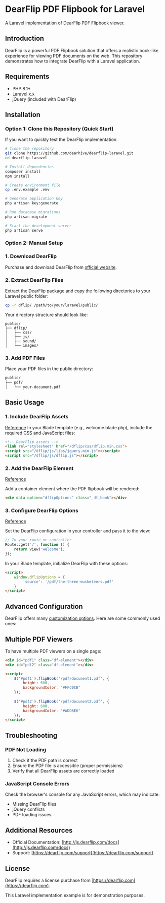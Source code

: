 # DearFlip PDF Flipbook for Laravel

A Laravel implementation of DearFlip PDF Flipbook viewer.

## Introduction

DearFlip is a powerful PDF Flipbook solution that offers a realistic book-like experience for viewing PDF documents on the web. This repository demonstrates how to integrate DearFlip with a Laravel application.

## Requirements

- PHP 8.1+
- Laravel x.x
- jQuery (included with DearFlip)

## Installation

### Option 1: Clone this Repository (Quick Start)

If you want to quickly test the DearFlip implementation:

```bash
# Clone the repository
git clone https://github.com/dearhive/dearflip-laravel.git
cd dearflip-laravel

# Install dependencies
composer install
npm install

# Create environment file
cp .env.example .env

# Generate application key
php artisan key:generate

# Run database migrations
php artisan migrate

# Start the development server
php artisan serve
```

### Option 2: Manual Setup

### 1. Download DearFlip

Purchase and download DearFlip from [official website](https://dearflip.com/).

### 2. Extract DearFlip Files

Extract the DearFlip package and copy the following directories to your Laravel public folder:

```bash
cp -r dflip/ /path/to/your/laravel/public/
```

Your directory structure should look like:

```
public/
├── dflip/
│   ├── css/
│   ├── js/
│   ├── sound/
│   └── images/
```

### 3. Add PDF Files

Place your PDF files in the public directory:

```bash
public/
├── pdf/
│   └── your-document.pdf
```

## Basic Usage

### 1. Include DearFlip Assets
[Reference](https://js.dearflip.com/docs/basic-usages/)
In your Blade template (e.g., welcome.blade.php), include the required CSS and JavaScript files:

```html
<!-- DearFlip assets -->
<link rel="stylesheet" href="/dflip/css/dflip.min.css">
<script src="/dflip/js/libs/jquery.min.js"></script>
<script src="/dflip/js/dflip.js"></script>
```

### 2. Add the DearFlip Element
[Reference](https://js.dearflip.com/docs/basic-usages/)

Add a container element where the PDF flipbook will be rendered:

```html
<div data-option="dflipOptions" class="_df_book"></div>
```

### 3. Configure DearFlip Options
[Reference](https://js.dearflip.com/docs/basic-usages/)

Set the DearFlip configuration in your controller and pass it to the view:

```php
// In your route or controller
Route::get('/', function () {
    return view('welcome');
});
```

In your Blade template, initialize DearFlip with these options:

```html
<script>
    window.dflipOptions = {
        'source': '/pdf/the-three-musketeers.pdf'
    }
</script>
```

### 

## Advanced Configuration

DearFlip offers many [customization options](https://js.dearflip.com/docs/options-list/). Here are some commonly used ones:

## Multiple PDF Viewers

To have multiple PDF viewers on a single page:

```html
<div id="pdf1" class="df-element"></div>
<div id="pdf2" class="df-element"></div>

<script>
    $('#pdf1').flipBook('/pdf/document1.pdf', {
        height: 600,
        backgroundColor: "#FFC0CB"
    });
    
    $('#pdf2').flipBook('/pdf/document2.pdf', {
        height: 600,
        backgroundColor: "#ADD8E6"
    });
</script>
```

## Troubleshooting

### PDF Not Loading

1. Check if the PDF path is correct
2. Ensure the PDF file is accessible (proper permissions)
3. Verify that all DearFlip assets are correctly loaded

### JavaScript Console Errors

Check the browser's console for any JavaScript errors, which may indicate:
- Missing DearFlip files
- jQuery conflicts
- PDF loading issues

## Additional Resources

- Official Documentation: [http://js.dearflip.com/docs](http://js.dearflip.com/docs)
- Support: [https://dearflip.com/support](https://dearflip.com/support)

## License

DearFlip requires a license purchase from [https://dearflip.com](https://dearflip.com).

This Laravel implementation example is for demonstration purposes.
